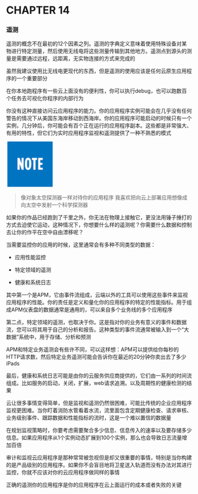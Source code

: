 # CHAPTER 14
### 遥测

遥测的概念不在最初的12个因素之列。遥测的字典定义意味着使用特殊设备对某物进行特定测量，然后使用无线电将这些测量传输到其他地方。遥测点到源头的测量是需要通过远程，远距离，无实物连接的方式来完成的

虽然我建议使用比无线电更现代的东西，但是遥测的使用应该是任何云原生应用程序的一个重要部分

在你本地跑程序有一些云上面没有的便利性，你可以执行debug，也可以跑数百个任务去可视化你程序的内部行为

你没有这种直接访问云应用程序的能力。你的应用程序实例可能会在几乎没有任何警告的情况下从美国东海岸移动到西海岸。你的应用程序可能启动的时候只有一个实例，几分钟后，你可能会有百个正在运行的应用程序副本。这些都是非常强大、有用的特性，但它们为实时应用程序监视和遥测提供了一种不熟悉的模式

![](assets/markdown-img-paste-20210218172455574.png)
> 像对象太空探测器一样对待你的应用程序
> 我喜欢把向云上部署应用想像成向太空中发射一个科学探测器

如果你的作品已经跑到了千里之外，你无法在物理上接触它，更没法用锤子捶打的方式去迫使它运动，这种情况下，你想要什么样的遥测呢？你需要什么数据和控制去让你的作平在空中自由漂移呢？

当需要监控你的应用的时候，这里通常会有多种不同类型的数据：

* 应用性能监控

* 特定领域的遥测

* 健康和系统日志


其中第一个是APM，它由事件流组成，云端以外的工具可以使用这些事件来监视应用程序的性能。你的责任是定义和量化你的应用程序的特定的性能指标。用于组成APM仪表盘的数据通常是通用的，可以来自多个业务线的多个应用程序

第二点，特定领域的遥测，也取决于你。这是指对你的业务有意义的事件和数据流，您可以将其用于自己的分析和报告。这种类型的事件流通常被输入到一个“大数据”系统中，用于存储、分析和预测

APM和特定业务遥测会有些许不同，可以这样想：APM可以提供给你每秒的HTTP请求数，然后特定业务遥测可能会告诉你在最近的20分钟你卖出去了多少iPads

最后，健康和系统日志可能是由你的云服务供应商提供的，它们由一系列的时间流组成。比如服务的启动，关闭，扩展，web请求追溯。以及周期性的健康检测的结果

云让很多事情变得简单，但是监视和遥测仍然很困难，可能比传统的企业应用程序监视更困难。当你盯着消防水管看着水流，流里面包含定期健康检查、请求审核、业务级别事件、跟踪数据和性能指标的流时，这是一个难以置信的数据量

在规划监视策略时，你要考虑需要聚合多少信息、信息传入的速率以及要存储多少信息。如果应用程序从1个实例动态扩展到100个实例，那么也会导致日志流量增加百倍

审计和监视云应用程序是那种常常被忽视但是却又很重要的事情，特别是当你构建的是产品级别的应用程序。如果你不会盲目地将卫星送入轨道而没有办法对其进行监控，你就不应该对你的云应用程序做同样的事情

正确的遥测你的应用程序是你的应用程序在云上面运行的成本或者失败的关键
